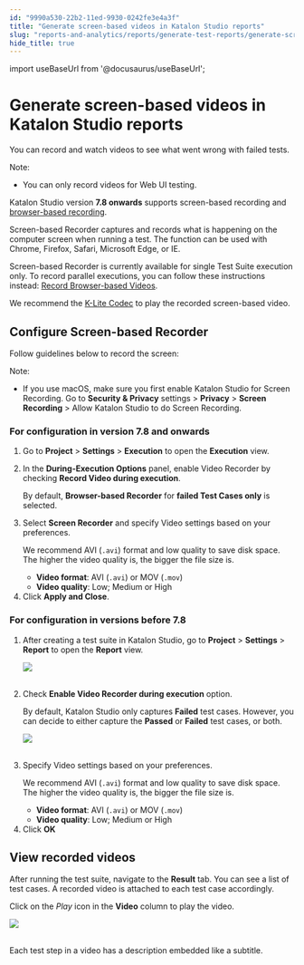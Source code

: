 ```yaml
---
id: "9990a530-22b2-11ed-9930-0242fe3e4a3f"
title: "Generate screen-based videos in Katalon Studio reports"
slug: "reports-and-analytics/reports/generate-test-reports/generate-screen-based-videos-in-katalon-studio-reports"
hide_title: true
---
```

import useBaseUrl from '@docusaurus/useBaseUrl';


# <a id="id" class="anchor_top_offset"/><a id="ariaid-title1" class="anchor_top_offset"/>Generate screen-based videos in <span xmlns="http://www.w3.org/1999/xhtml" className="ph">Katalon Studio</span>  reports

<p xmlns="http://www.w3.org/1999/xhtml" className="p">You can record and watch videos to see what went wrong with failed tests.</p> 
<div xmlns="http://www.w3.org/1999/xhtml" className="note note note_note"><span className="note__title">Note:</span> 
  <ul className="ul"><li className="li">You can only record videos for Web UI testing.</li></ul>
</div>
<p xmlns="http://www.w3.org/1999/xhtml" className="p">Katalon Studio version <strong className="ph b">7.8 onwards</strong> supports screen-based recording and <a className="xref" href="/reports-and-analytics/reports/generate-test-reports/generate-browser-based-videos-in-katalon-studio-reports">browser-based recording</a>.</p> 
<p xmlns="http://www.w3.org/1999/xhtml" className="p">Screen-based Recorder captures and records what is happening on the computer screen when running a test. The function can be used with Chrome, Firefox, Safari, Microsoft Edge, or IE.</p> 
<p xmlns="http://www.w3.org/1999/xhtml" className="p">Screen-based Recorder is currently available for single Test Suite execution only. To record parallel executions, you can follow these instructions instead: <a className="xref" href="/reports-and-analytics/reports/generate-test-reports/generate-browser-based-videos-in-katalon-studio-reports">Record Browser-based Videos</a>.</p> 
<p xmlns="http://www.w3.org/1999/xhtml" className="p">We recommend the <a className="xref j-external-link" href="https://www.codecguide.com/download_kl.htm" target="_blank">K-Lite Codec</a> to play the recorded screen-based video.</p> 

## <a id="id_1" class="anchor_top_offset"/>Configure Screen-based Recorder

<p xmlns="http://www.w3.org/1999/xhtml" className="p">Follow guidelines below to record the screen:</p> 
<div xmlns="http://www.w3.org/1999/xhtml" className="note note note_note"><span className="note__title">Note:</span> 
  <ul className="ul"><li className="li">If you use macOS, make sure you first enable Katalon Studio for Screen Recording. Go to <strong className="ph b">Security &amp; Privacy</strong> settings &gt; <strong className="ph b">Privacy</strong> &gt; <strong className="ph b">Screen Recording</strong> &gt; Allow Katalon Studio to do Screen Recording.</li></ul>
</div>

### <a id="id_2" class="anchor_top_offset"/>For configuration in version 7.8 and onwards

<ol xmlns="http://www.w3.org/1999/xhtml" className="ol"><li className="li">Go to <strong className="ph b">Project</strong> &gt; <strong className="ph b">Settings</strong> &gt; <strong className="ph b">Execution</strong> to open the <strong className="ph b">Execution</strong> view.</li><li className="li">     <p className="p">In the <strong className="ph b">During-Execution Options</strong> panel, enable Video Recorder by checking <strong className="ph b">Record Video during execution</strong>.</p>     <p className="p">By default, <strong className="ph b">Browser-based Recorder</strong> for <strong className="ph b">failed Test Cases only</strong> is selected.</p>   </li><li className="li">     <p className="p">Select <strong className="ph b">Screen Recorder</strong> and specify Video settings based on your preferences.</p>     <p className="p">We recommend AVI (<code className="ph codeph">.avi</code>) format and low quality to save disk space. The higher the video quality is, the bigger the file size is.</p>     <ul className="ul"><li className="li"> <strong className="ph b">Video format</strong>: AVI (<code className="ph codeph">.avi</code>) or MOV (<code className="ph codeph">.mov</code>)</li><li className="li"> <strong className="ph b">Video quality</strong>: Low; Medium or High</li></ul>   </li><li className="li">Click <strong className="ph b">Apply and Close</strong>.</li></ol> 

### <a id="concept-3155" class="anchor_top_offset"/>For configuration in versions before 7.8

<ol xmlns="http://www.w3.org/1999/xhtml" className="ol"><li className="li">     <p className="p">After creating a test suite in Katalon Studio, go to <strong className="ph b">Project</strong> &gt; <strong className="ph b">Settings</strong> &gt; <strong className="ph b">Report</strong> to open the <strong className="ph b">Report</strong> view.</p>     <img className="image" src={useBaseUrl("https://github.com/katalon-studio/docs-images/raw/master/katalon-studio/docs/video-capturing/image2017-8-25-143A243A12.png")} width={700} /><br /><br />   </li><li className="li">     <p className="p">Check <strong className="ph b">Enable Video Recorder during execution</strong> option.</p>     <p className="p">By default, Katalon Studio only captures <strong className="ph b">Failed</strong> test cases. However, you can decide to either capture the <strong className="ph b">Passed</strong> or <strong className="ph b">Failed</strong> test cases, or both.</p>     <img className="image" src={useBaseUrl("https://github.com/katalon-studio/docs-images/raw/master/katalon-studio/docs/video-capturing/image2017-8-25-153A43A45.png")} width={700} /><br /><br />   </li><li className="li">     <p className="p">Specify Video settings based on your preferences.</p>     <p className="p">We recommend AVI (<code className="ph codeph">.avi</code>) format and low quality to save disk space. The higher the video quality is, the bigger the file size is.</p>     <ul className="ul"><li className="li"><strong className="ph b">Video format</strong>: AVI (<code className="ph codeph">.avi</code>) or MOV (<code className="ph codeph">.mov</code>)</li><li className="li"> <strong className="ph b">Video quality</strong>: Low; Medium or High</li></ul>   </li><li className="li">Click <strong className="ph b">OK</strong></li></ol> 

## <a id="id_3" class="anchor_top_offset"/>View recorded videos

<p xmlns="http://www.w3.org/1999/xhtml" className="p">After running the test suite, navigate to the   <strong className="ph b">Result</strong> tab. You can see a list of test cases. A   recorded video is attached to each test case accordingly.</p> 
<p xmlns="http://www.w3.org/1999/xhtml" className="p">Click on the <em className="ph i">Play</em> icon in the <strong className="ph b">Video</strong>   column to play the video.</p> 
<p xmlns="http://www.w3.org/1999/xhtml" className="p">   <img className="image" src={useBaseUrl("https://github.com/katalon-studio/docs-images/raw/master/katalon-studio/docs/video-capturing/image2017-8-25-153A353A13.png")} width={850} /><br /><br /> </p> 
<p xmlns="http://www.w3.org/1999/xhtml" className="p">Each test step in a video has a description embedded like a   subtitle.</p> 
